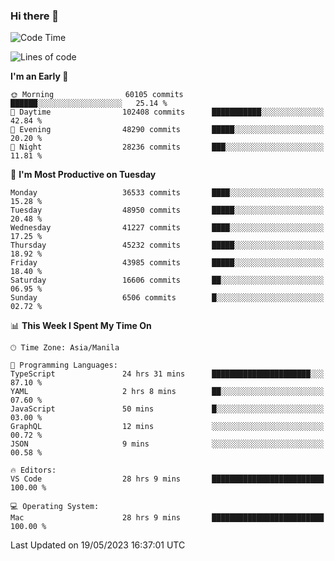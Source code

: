 ### Hi there 👋

<!--START_SECTION:waka-->
![Code Time](http://img.shields.io/badge/Code%20Time-3%2C962%20hrs%203%20mins-blue)

![Lines of code](https://img.shields.io/badge/From%20Hello%20World%20I%27ve%20Written-99.1%20million%20lines%20of%20code-blue)

**I'm an Early 🐤** 

```text
🌞 Morning                60105 commits       ██████░░░░░░░░░░░░░░░░░░░   25.14 % 
🌆 Daytime                102408 commits      ███████████░░░░░░░░░░░░░░   42.84 % 
🌃 Evening                48290 commits       █████░░░░░░░░░░░░░░░░░░░░   20.20 % 
🌙 Night                  28236 commits       ███░░░░░░░░░░░░░░░░░░░░░░   11.81 % 
```
📅 **I'm Most Productive on Tuesday** 

```text
Monday                   36533 commits       ████░░░░░░░░░░░░░░░░░░░░░   15.28 % 
Tuesday                  48950 commits       █████░░░░░░░░░░░░░░░░░░░░   20.48 % 
Wednesday                41227 commits       ████░░░░░░░░░░░░░░░░░░░░░   17.25 % 
Thursday                 45232 commits       █████░░░░░░░░░░░░░░░░░░░░   18.92 % 
Friday                   43985 commits       █████░░░░░░░░░░░░░░░░░░░░   18.40 % 
Saturday                 16606 commits       ██░░░░░░░░░░░░░░░░░░░░░░░   06.95 % 
Sunday                   6506 commits        █░░░░░░░░░░░░░░░░░░░░░░░░   02.72 % 
```


📊 **This Week I Spent My Time On** 

```text
🕑︎ Time Zone: Asia/Manila

💬 Programming Languages: 
TypeScript               24 hrs 31 mins      ██████████████████████░░░   87.10 % 
YAML                     2 hrs 8 mins        ██░░░░░░░░░░░░░░░░░░░░░░░   07.60 % 
JavaScript               50 mins             █░░░░░░░░░░░░░░░░░░░░░░░░   03.00 % 
GraphQL                  12 mins             ░░░░░░░░░░░░░░░░░░░░░░░░░   00.72 % 
JSON                     9 mins              ░░░░░░░░░░░░░░░░░░░░░░░░░   00.58 % 

🔥 Editors: 
VS Code                  28 hrs 9 mins       █████████████████████████   100.00 % 

💻 Operating System: 
Mac                      28 hrs 9 mins       █████████████████████████   100.00 % 
```


 Last Updated on 19/05/2023 16:37:01 UTC
<!--END_SECTION:waka-->


<!--
**rad182/rad182** is a ✨ _special_ ✨ repository because its `README.md` (this file) appears on your GitHub profile.

Here are some ideas to get you started:

- 🔭 I’m currently working on ...
- 🌱 I’m currently learning ...
- 👯 I’m looking to collaborate on ...
- 🤔 I’m looking for help with ...
- 💬 Ask me about ...
- 📫 How to reach me: ...
- 😄 Pronouns: ...
- ⚡ Fun fact: ...
-->
